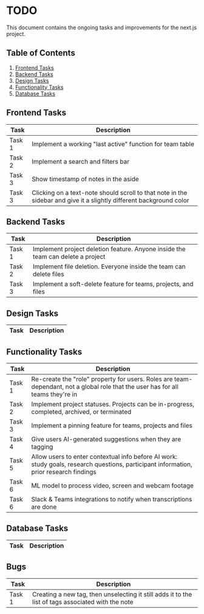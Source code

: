 # TODO

This document contains the ongoing tasks and improvements for the next.js project.

## Table of Contents

1. [Frontend Tasks](#frontend-tasks)
2. [Backend Tasks](#backend-tasks)
3. [Design Tasks](#design-tasks)
4. [Functionality Tasks](#functionality-tasks)
5. [Database Tasks](#database-tasks)

## Frontend Tasks

| Task   | Description                                                                                                         |
| ------ | ------------------------------------------------------------------------------------------------------------------- |
| Task 1 | Implement a working "last active" function for team table                                                           |
| Task 2 | Implement a search and filters bar                                                                                  |
| Task 3 | Show timestamp of notes in the aside                                                                                |
| Task 3 | Clicking on a text-note should scroll to that note in the sidebar and give it a slightly different background color |

## Backend Tasks

| Task   | Description                                                                     |
| ------ | ------------------------------------------------------------------------------- |
| Task 1 | Implement project deletion feature. Anyone inside the team can delete a project |
| Task 2 | Implement file deletion. Everyone inside the team can delete files              |
| Task 3 | Implement a soft-delete feature for teams, projects, and files                  |

## Design Tasks

| Task | Description |
| ---- | ----------- |

## Functionality Tasks

| Task   | Description                                                                                                                            |
| ------ | -------------------------------------------------------------------------------------------------------------------------------------- |
| Task 1 | Re-create the "role" property for users. Roles are team-dependant, not a global role that the user has for all teams they're in        |
| Task 2 | Implement project statuses. Projects can be in-progress, completed, archived, or terminated                                            |
| Task 3 | Implement a pinning feature for teams, projects and files                                                                              |
| Task 4 | Give users AI-generated suggestions when they are tagging                                                                              |
| Task 5 | Allow users to enter contextual info before AI work: study goals, research questions, participant information, prior research findings |
| Task 6 | ML model to process video, screen and webcam footage                                                                                   |
| Task 6 | Slack & Teams integrations to notify when transcriptions are done                                                                      |

## Database Tasks

| Task | Description |
| ---- | ----------- |

## Bugs

| Task   | Description                                                                                        |
| ------ | -------------------------------------------------------------------------------------------------- |
| Task 1 | Creating a new tag, then unselecting it still adds it to the list of tags associated with the note |
